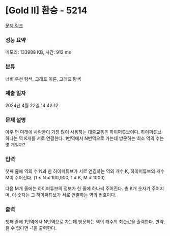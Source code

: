 # [Gold II] 환승 - 5214 

[문제 링크](https://www.acmicpc.net/problem/5214) 

### 성능 요약

메모리: 133988 KB, 시간: 912 ms

### 분류

너비 우선 탐색, 그래프 이론, 그래프 탐색

### 제출 일자

2024년 4월 22일 14:42:12

### 문제 설명

<p>아주 먼 미래에 사람들이 가장 많이 사용하는 대중교통은 하이퍼튜브이다. 하이퍼튜브 하나는 역 K개를 서로 연결한다. 1번역에서 N번역으로 가는데 방문하는 최소 역의 수는 몇 개일까?</p>

### 입력 

 <p>첫째 줄에 역의 수 N과 한 하이퍼튜브가 서로 연결하는 역의 개수 K, 하이퍼튜브의 개수 M이 주어진다. (1 ≤ N ≤ 100,000, 1 ≤ K, M ≤ 1000)</p>

<p>다음 M개 줄에는 하이퍼튜브의 정보가 한 줄에 하나씩 주어진다. 총 K개 숫자가 주어지며, 이 숫자는 그 하이퍼튜브가 서로 연결하는 역의 번호이다. </p>

### 출력 

 <p>첫째 줄에 1번역에서 N번역으로 가는데 방문하는 역의 개수의 최솟값을 출력한다. 만약, 갈 수 없다면 -1을 출력한다.</p>

